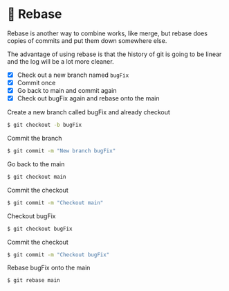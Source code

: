 # 🥋 Rebase
Rebase is another way to combine works, like merge, but rebase does copies of commits and put them down somewhere else.

The advantage of using rebase is that the history of git is going to be linear and the log will be a lot more cleaner.

- [x]  Check out a new branch named `bugFix`
- [x]  Commit once
- [x]  Go back to main and commit again
- [x]  Check out bugFix again and rebase onto the main

Create a new branch called bugFix and already checkout

```bash
$ git checkout -b bugFix
```

Commit the branch

```bash
$ git commit -m "New branch bugFix"
```

Go back to the main

```bash
$ git checkout main
```

Commit the checkout

```bash
$ git commit -m "Checkout main"
```

Checkout bugFix

```bash
$ git checkout bugFix
```

Commit the checkout

```bash
$ git commit -m "Checkout bugFix"
```

Rebase bugFix onto the main

```bash
$ git rebase main
```